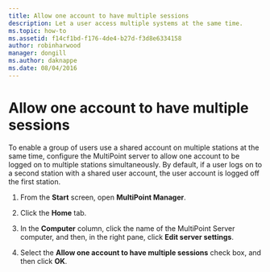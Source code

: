 ```yaml
---
title: Allow one account to have multiple sessions
description: Let a user access multiple systems at the same time.
ms.topic: how-to
ms.assetid: f14cf1bd-f176-4de4-b27d-f3d8e6334158
author: robinharwood
manager: dongill
ms.author: daknappe
ms.date: 08/04/2016
---
```

# Allow one account to have multiple sessions
To enable a group of users use a shared account on multiple stations at the same time, configure the MultiPoint server to allow one account to be logged on to multiple stations simultaneously. By default, if a user logs on to a second station with a shared user account, the user account is logged off the first station.

1.  From the **Start** screen, open **MultiPoint Manager**.

2.  Click the **Home** tab.

3.  In the **Computer** column, click the name of the MultiPoint Server computer, and then, in the right pane, click **Edit server settings**.

4.  Select the **Allow one account to have multiple sessions** check box, and then click **OK**.

